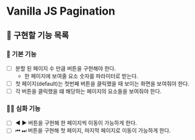 # Vanilla JS Pagination

## 📝 구현할 기능 목록

### 🚀 기본 기능
- [ ] 분할 된 페이지 수 만큼 버튼을 구현해야 한다. 
   - 한 페이지에 보여줄 요소 숫자를 파라미터로 받는다.
- [ ] 첫 페이지(default)는 첫번째 버튼을 클릭했을 때 보이는 화면을 보여줘야 한다.
- [ ] 각 버튼을 클릭했을 떄 해당하는 페이지의 요소들을 보여줘야 한다.

### 🚀🚀 심화 기능
- [ ] ◀️ ▶️ 버튼을 구현해 한 페이지씩 이동이 가능하게 한다.
- [ ] ⏮ ⏭ 버튼을 구현해 첫 페이지, 마지막 페이지로 이동이 가능하게 한다.